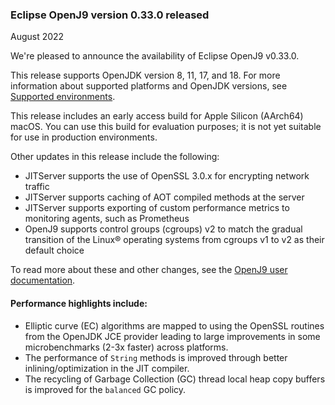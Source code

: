 <!--
Copyright (c) 2017, 2022 IBM Corp. and others

This program and the accompanying materials are made available under
the terms of the Eclipse Public License 2.0 which accompanies this
distribution and is available at https://www.eclipse.org/legal/epl-2.0/
or the Apache License, Version 2.0 which accompanies this distribution and
is available at https://www.apache.org/licenses/LICENSE-2.0.

This Source Code may also be made available under the following
Secondary Licenses when the conditions for such availability set
forth in the Eclipse Public License, v. 2.0 are satisfied: GNU
General Public License, version 2 with the GNU Classpath
Exception [1] and GNU General Public License, version 2 with the
OpenJDK Assembly Exception [2].

[1] https://www.gnu.org/software/classpath/license.html
[2] http://openjdk.java.net/legal/assembly-exception.html

SPDX-License-Identifier: EPL-2.0 OR Apache-2.0 OR GPL-2.0 WITH Classpath-exception-2.0 OR LicenseRef-GPL-2.0 WITH Assembly-exception

The project website pages cannot be redistributed
-->

### Eclipse OpenJ9 version 0.33.0 released

August 2022

We're pleased to announce the availability of Eclipse OpenJ9 v0.33.0.

This release supports OpenJDK version 8, 11, 17, and 18. For more information about supported platforms and OpenJDK versions,
see [Supported environments](https://www.eclipse.org/openj9/docs/openj9_support/).

This release includes an early access build for Apple Silicon (AArch64) macOS. You can use this build for evaluation purposes;
it is not yet suitable for use in production environments.

Other updates in this release include the following:

- JITServer supports the use of OpenSSL 3.0.x for encrypting network traffic
- JITServer supports caching of AOT compiled methods at the server
- JITServer supports exporting of custom performance metrics to monitoring agents, such as Prometheus
- OpenJ9 supports control groups (cgroups) v2 to match the gradual transition of the Linux&reg; operating systems from cgroups v1 to v2 as their default choice

To read more about these and other changes, see the [OpenJ9 user documentation](https://www.eclipse.org/openj9/docs/openj9_releases/).

#### Performance highlights include:

- Elliptic curve (EC) algorithms are mapped to using the OpenSSL routines from the OpenJDK JCE provider leading to large improvements in some microbenchmarks (2-3x faster) across platforms.
- The performance of `String` methods is improved through better inlining/optimization in the JIT compiler.
- The recycling of Garbage Collection (GC) thread local heap copy buffers is improved for the `balanced` GC policy.

